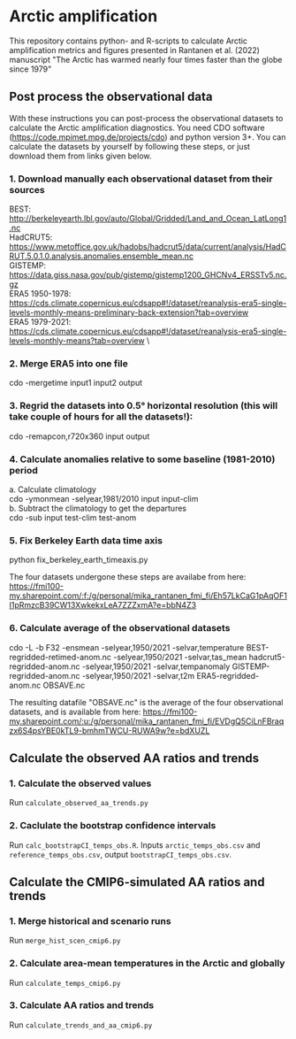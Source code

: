 # Arctic amplification

This repository contains python- and R-scripts to calculate Arctic amplification metrics and figures presented in Rantanen et al. (2022) manuscript "The Arctic has warmed nearly four times faster than the globe since 1979"

## Post process the observational data
With these instructions you can post-process the observational datasets to calculate the Arctic amplification diagnostics. You need CDO software (https://code.mpimet.mpg.de/projects/cdo) and python version 3+. You can calculate the datasets by yourself by following these steps, or just download them from links given below.


### 1. Download manually each observational dataset from their sources
BEST: http://berkeleyearth.lbl.gov/auto/Global/Gridded/Land_and_Ocean_LatLong1.nc \
HadCRUT5: https://www.metoffice.gov.uk/hadobs/hadcrut5/data/current/analysis/HadCRUT.5.0.1.0.analysis.anomalies.ensemble_mean.nc \
GISTEMP: https://data.giss.nasa.gov/pub/gistemp/gistemp1200_GHCNv4_ERSSTv5.nc.gz \
ERA5 1950-1978: https://cds.climate.copernicus.eu/cdsapp#!/dataset/reanalysis-era5-single-levels-monthly-means-preliminary-back-extension?tab=overview \
ERA5 1979-2021: https://cds.climate.copernicus.eu/cdsapp#!/dataset/reanalysis-era5-single-levels-monthly-means?tab=overview \

### 2. Merge ERA5 into one file
cdo -mergetime input1 input2 output


### 3. Regrid the datasets into 0.5° horizontal resolution (this will take couple of hours for all the datasets!):
cdo -remapcon,r720x360 input output

### 4. Calculate anomalies relative to some baseline (1981-2010) period
a. Calculate climatology \
cdo -ymonmean -selyear,1981/2010 input input-clim \
b. Subtract the climatology to get the departures \
cdo -sub input test-clim test-anom


### 5. Fix Berkeley Earth data time axis
python fix_berkeley_earth_timeaxis.py


The four datasets undergone these steps are availabe from here: https://fmi100-my.sharepoint.com/:f:/g/personal/mika_rantanen_fmi_fi/Eh57LkCaG1pAqOF1I1pRmzcB39CW13XwkekxLeA7ZZZxmA?e=bbN4Z3

### 6. Calculate average of the observational datasets
cdo -L -b F32 -ensmean -selyear,1950/2021 -selvar,temperature BEST-regridded-retimed-anom.nc -selyear,1950/2021 -selvar,tas_mean hadcrut5-regridded-anom.nc -selyear,1950/2021 -selvar,tempanomaly GISTEMP-regridded-anom.nc -selyear,1950/2021 -selvar,t2m ERA5-regridded-anom.nc OBSAVE.nc


The resulting datafile "OBSAVE.nc" is the average of the four observational datasets, and is available from here: https://fmi100-my.sharepoint.com/:u:/g/personal/mika_rantanen_fmi_fi/EVDgQ5CiLnFBraqzx6S4psYBE0kTL9-bmhmTWCU-RUWA9w?e=bdXUZL

## Calculate the observed AA ratios and trends
### 1. Calculate the observed values
Run `calculate_observed_aa_trends.py`
### 2. Caclulate the bootstrap confidence intervals
Run `calc_bootstrapCI_temps_obs.R`.
Inputs `arctic_temps_obs.csv` and `reference_temps_obs.csv`,
output `bootstrapCI_temps_obs.csv`.



## Calculate the CMIP6-simulated AA ratios and trends
### 1. Merge historical and scenario runs
Run `merge_hist_scen_cmip6.py`
### 2. Calculate area-mean temperatures in the Arctic and globally
Run `calculate_temps_cmip6.py`
### 3. Calculate AA ratios and trends 
Run `calculate_trends_and_aa_cmip6.py`



